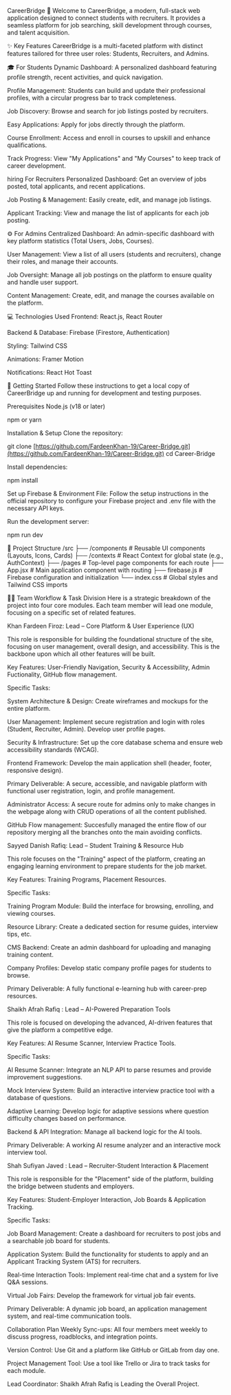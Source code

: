 CareerBridge 🚀
Welcome to CareerBridge, a modern, full-stack web application designed to connect students with recruiters. It provides a seamless platform for job searching, skill development through courses, and talent acquisition.

✨ Key Features
CareerBridge is a multi-faceted platform with distinct features tailored for three user roles: Students, Recruiters, and Admins.

🎓 For Students
Dynamic Dashboard: A personalized dashboard featuring profile strength, recent activities, and quick navigation.

Profile Management: Students can build and update their professional profiles, with a circular progress bar to track completeness.

Job Discovery: Browse and search for job listings posted by recruiters.

Easy Applications: Apply for jobs directly through the platform.

Course Enrollment: Access and enroll in courses to upskill and enhance qualifications.

Track Progress: View "My Applications" and "My Courses" to keep track of career development.

hiring For Recruiters
Personalized Dashboard: Get an overview of jobs posted, total applicants, and recent applications.

Job Posting & Management: Easily create, edit, and manage job listings.

Applicant Tracking: View and manage the list of applicants for each job posting.

⚙️ For Admins
Centralized Dashboard: An admin-specific dashboard with key platform statistics (Total Users, Jobs, Courses).

User Management: View a list of all users (students and recruiters), change their roles, and manage their accounts.

Job Oversight: Manage all job postings on the platform to ensure quality and handle user support.

Content Management: Create, edit, and manage the courses available on the platform.

💻 Technologies Used
Frontend: React.js, React Router

Backend & Database: Firebase (Firestore, Authentication)

Styling: Tailwind CSS

Animations: Framer Motion

Notifications: React Hot Toast

🚀 Getting Started
Follow these instructions to get a local copy of CareerBridge up and running for development and testing purposes.

Prerequisites
Node.js (v18 or later)

npm or yarn

Installation & Setup
Clone the repository:

git clone [https://github.com/FardeenKhan-19/Career-Bridge.git](https://github.com/FardeenKhan-19/Career-Bridge.git)
cd Career-Bridge

Install dependencies:

npm install

Set up Firebase & Environment File: Follow the setup instructions in the official repository to configure your Firebase project and .env file with the necessary API keys.

Run the development server:

npm run dev

📂 Project Structure
/src
├── /components   # Reusable UI components (Layouts, Icons, Cards)
├── /contexts     # React Context for global state (e.g., AuthContext)
├── /pages        # Top-level page components for each route
├── App.jsx       # Main application component with routing
├── firebase.js   # Firebase configuration and initialization
└── index.css     # Global styles and Tailwind CSS imports

👨‍💻 Team Workflow & Task Division
Here is a strategic breakdown of the project into four core modules. Each team member will lead one module, focusing on a specific set of related features.

Khan Fardeen Firoz: Lead – Core Platform & User Experience (UX)

  This role is responsible for building the foundational structure of the site, focusing on user management, overall design, and accessibility. This is the backbone upon which all other features will be built.
  
  Key Features: User-Friendly Navigation, Security & Accessibility, Admin Fuctionality, GitHub flow management.
  
  Specific Tasks:
  
  System Architecture & Design: Create wireframes and mockups for the entire platform.
  
  User Management: Implement secure registration and login with roles (Student, Recruiter, Admin). Develop user profile pages.
  
  Security & Infrastructure: Set up the core database schema and ensure web accessibility standards (WCAG).
  
  Frontend Framework: Develop the main application shell (header, footer, responsive design).
  
  Primary Deliverable: A secure, accessible, and navigable platform with functional user registration, login, and profile management.

  Administrator Access: A secure route for admins only to make changes in the webpage along with CRUD operations of all the content published.

  GitHub Flow management: Succesfully managed the entire flow of our repository merging all the branches onto the main avoiding conflicts.

Sayyed Danish Rafiq: Lead – Student Training & Resource Hub

  This role focuses on the "Training" aspect of the platform, creating an engaging learning environment to prepare students for the job market.
  
  Key Features: Training Programs, Placement Resources.
  
  Specific Tasks:
  
  Training Program Module: Build the interface for browsing, enrolling, and viewing courses.
  
  Resource Library: Create a dedicated section for resume guides, interview tips, etc.
  
  CMS Backend: Create an admin dashboard for uploading and managing training content.
  
  Company Profiles: Develop static company profile pages for students to browse.
  
  Primary Deliverable: A fully functional e-learning hub with career-prep resources.

Shaikh Afrah Rafiq : Lead – AI-Powered Preparation Tools

  This role is focused on developing the advanced, AI-driven features that give the platform a competitive edge.
  
  Key Features: AI Resume Scanner, Interview Practice Tools.
  
  Specific Tasks:
  
  AI Resume Scanner: Integrate an NLP API to parse resumes and provide improvement suggestions.
  
  Mock Interview System: Build an interactive interview practice tool with a database of questions.
  
  Adaptive Learning: Develop logic for adaptive sessions where question difficulty changes based on performance.
  
  Backend & API Integration: Manage all backend logic for the AI tools.
  
  Primary Deliverable: A working AI resume analyzer and an interactive mock interview tool.

Shah Sufiyan Javed : Lead – Recruiter-Student Interaction & Placement

  This role is responsible for the "Placement" side of the platform, building the bridge between students and employers.
  
  Key Features: Student-Employer Interaction, Job Boards & Application Tracking.
  
  Specific Tasks:
  
  Job Board Management: Create a dashboard for recruiters to post jobs and a searchable job board for students.
  
  Application System: Build the functionality for students to apply and an Applicant Tracking System (ATS) for recruiters.
  
  Real-time Interaction Tools: Implement real-time chat and a system for live Q&A sessions.
  
  Virtual Job Fairs: Develop the framework for virtual job fair events.
  
  Primary Deliverable: A dynamic job board, an application management system, and real-time communication tools.

Collaboration Plan
Weekly Sync-ups: All four members meet weekly to discuss progress, roadblocks, and integration points.

Version Control: Use Git and a platform like GitHub or GitLab from day one.

Project Management Tool: Use a tool like Trello or Jira to track tasks for each module.

Lead Coordinator: Shaikh Afrah Rafiq is Leading the Overall Project.

